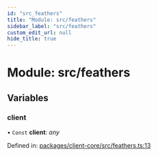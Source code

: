 ```yaml
---
id: "src_feathers"
title: "Module: src/feathers"
sidebar_label: "src/feathers"
custom_edit_url: null
hide_title: true
---
```


# Module: src/feathers

## Variables

### client

• `Const` **client**: *any*

Defined in: [packages/client-core/src/feathers.ts:13](https://github.com/xr3ngine/xr3ngine/blob/77d12cea0/packages/client-core/src/feathers.ts#L13)
